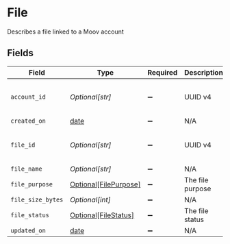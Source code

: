 # File

Describes a file linked to a Moov account


## Fields

| Field                                                                | Type                                                                 | Required                                                             | Description                                                          | Example                                                              |
| -------------------------------------------------------------------- | -------------------------------------------------------------------- | -------------------------------------------------------------------- | -------------------------------------------------------------------- | -------------------------------------------------------------------- |
| `account_id`                                                         | *Optional[str]*                                                      | :heavy_minus_sign:                                                   | UUID v4                                                              | ec7e1848-dc80-4ab0-8827-dd7fc0737b43                                 |
| `created_on`                                                         | [date](https://docs.python.org/3/library/datetime.html#date-objects) | :heavy_minus_sign:                                                   | N/A                                                                  |                                                                      |
| `file_id`                                                            | *Optional[str]*                                                      | :heavy_minus_sign:                                                   | UUID v4                                                              | ec7e1848-dc80-4ab0-8827-dd7fc0737b43                                 |
| `file_name`                                                          | *Optional[str]*                                                      | :heavy_minus_sign:                                                   | N/A                                                                  | logo.png                                                             |
| `file_purpose`                                                       | [Optional[FilePurpose]](../../models/shared/filepurpose.md)          | :heavy_minus_sign:                                                   | The file purpose                                                     |                                                                      |
| `file_size_bytes`                                                    | *Optional[int]*                                                      | :heavy_minus_sign:                                                   | N/A                                                                  | 1024                                                                 |
| `file_status`                                                        | [Optional[FileStatus]](../../models/shared/filestatus.md)            | :heavy_minus_sign:                                                   | The file status                                                      |                                                                      |
| `updated_on`                                                         | [date](https://docs.python.org/3/library/datetime.html#date-objects) | :heavy_minus_sign:                                                   | N/A                                                                  |                                                                      |